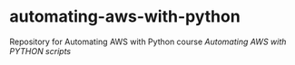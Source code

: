 # automating-aws-with-python


Repository for Automating AWS with Python course
*Automating AWS with PYTHON scripts*
